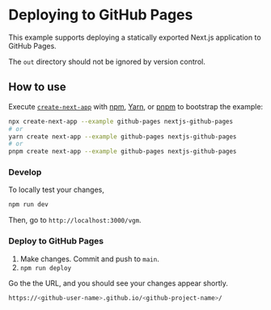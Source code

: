 # Deploying to GitHub Pages

This example supports deploying a statically exported Next.js application to GitHub Pages.

The `out` directory should not be ignored by version control.

## How to use

Execute [`create-next-app`](https://github.com/vercel/next.js/tree/canary/packages/create-next-app) with [npm](https://docs.npmjs.com/cli/init), [Yarn](https://yarnpkg.com/lang/en/docs/cli/create/), or [pnpm](https://pnpm.io) to bootstrap the example:

```bash
npx create-next-app --example github-pages nextjs-github-pages
# or
yarn create next-app --example github-pages nextjs-github-pages
# or
pnpm create next-app --example github-pages nextjs-github-pages
```

### Develop

To locally test your changes,

```bash
npm run dev
```

Then, go to `http://localhost:3000/vgm`.

### Deploy to GitHub Pages

1. Make changes. Commit and push to `main`.
1. `npm run deploy`

Go the the URL, and you should see your changes appear shortly.

```bash
https://<github-user-name>.github.io/<github-project-name>/
```
